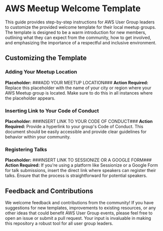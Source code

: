 # AWS Meetup Welcome Template

This guide provides step-by-step instructions for AWS User Group leaders to customize the provided welcome template for their local meetup groups. The template is designed to be a warm introduction for new members, outlining what they can expect from the community, how to get involved, and emphasizing the importance of a respectful and inclusive environment.

## Customizing the Template

### Adding Your Meetup Location

**Placeholder:** ###ADD YOUR MEETUP LOCATION###
**Action Required:** Replace this placeholder with the name of your city or region where your AWS Meetup group is located. Make sure to do this in all instances where the placeholder appears.

### Inserting Link to Your Code of Conduct

**Placeholder:** ###INSERT LINK TO YOUR CODE OF CONDUCT###
**Action Required:** Provide a hyperlink to your group's Code of Conduct. This document should be easily accessible and provide clear guidelines for behavior within your community.

### Registering Talks

**Placeholder:** ###INSERT LINK TO SESSIONIZE OR A GOOGLE FORM###
**Action Required:** If you're using a platform like Sessionize or a Google Form for talk submissions, insert the direct link where speakers can register their talks. Ensure that the process is straightforward for potential speakers.

## Feedback and Contributions

We welcome feedback and contributions from the community! If you have suggestions for new templates, improvements to existing resources, or any other ideas that could benefit AWS User Group events, please feel free to open an issue or submit a pull request. Your input is invaluable in making this repository a robust tool for all user group leaders.